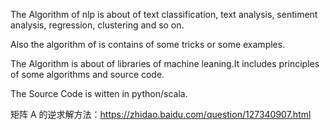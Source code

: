 
The Algorithm of nlp is about of text classification, text analysis, sentiment analysis, regression, clustering and so on.

Also the algorithm of is contains of some tricks or some examples.

The Algorithm is about of libraries of machine leaning.It includes principles of some algorithms and source code.

The Source Code is witten in python/scala.





矩阵 A 的逆求解方法：https://zhidao.baidu.com/question/127340907.html


